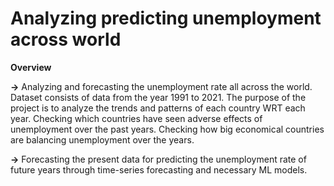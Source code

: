 # **Analyzing predicting unemployment across world**

**Overview**

**->** Analyzing and forecasting the unemployment rate all across the world. Dataset consists of data from the year 1991 to 2021. The purpose of the project is to analyze the trends and patterns of each country WRT each year. Checking which countries have seen adverse effects of unemployment over the past years. Checking how big economical countries are balancing unemployment over the years.

**->** Forecasting the present data for predicting the unemployment rate of future years through time-series forecasting and necessary ML models.
